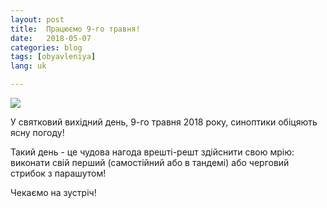 ```yaml
---
layout: post
title:  Працюємо 9-го травня!
date:   2018-05-07
categories: blog
tags: [obyavleniya]
lang: uk

---
```

![]({{site.baseurl}}/img/posts/2018-05-09-opened.jpg)

У святковий вихідний день, 9-го травня 2018 року, синоптики обіцяють ясну погоду!

Такий день - це чудова нагода врешті-решт здійснити свою мрію: виконати свій перший (самостійний або в тандемі) або черговий стрибок з парашутом!

Чекаємо на зустріч!

